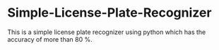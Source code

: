 # Simple-License-Plate-Recognizer
This is a simple license plate recognizer using python which has the accuracy of more than 80 %.
